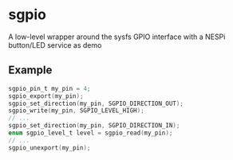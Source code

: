 # sgpio
A low-level wrapper around the sysfs GPIO interface with a NESPi button/LED service as demo

## Example
```c
sgpio_pin_t my_pin = 4;
sgpio_export(my_pin);
sgpio_set_direction(my_pin, SGPIO_DIRECTION_OUT);
sgpio_write(my_pin, SGPIO_LEVEL_HIGH);
// ...
sgpio_set_direction(my_pin, SGPIO_DIRECTION_IN);
enum sgpio_level_t level = sgpio_read(my_pin);
// ...
sgpio_unexport(my_pin);
```
